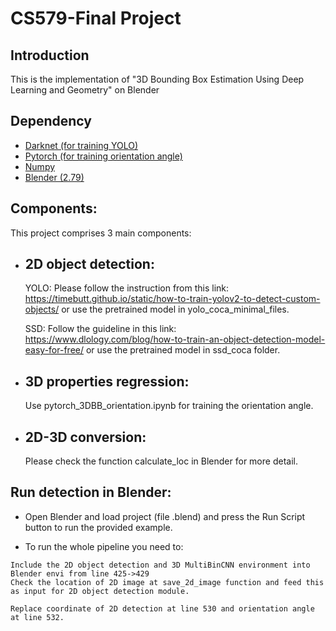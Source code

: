 # CS579-Final Project

## Introduction
This is the implementation of "3D Bounding Box Estimation Using Deep Learning and Geometry" on Blender

## Dependency
* [Darknet (for training YOLO)](https://github.com/pjreddie/darknet) 
* [Pytorch (for training orientation angle)](https://pytorch.org/)
* [Numpy](http://www.numpy.org/)
* [Blender (2.79)](https://www.blender.org/)


## Components:
This project comprises 3 main components:
+ ## 2D object detection:
    YOLO: Please follow the instruction from this link: https://timebutt.github.io/static/how-to-train-yolov2-to-detect-custom-objects/ or use the pretrained model in yolo_coca_minimal_files.
    
    SSD: Follow the guideline in this link: https://www.dlology.com/blog/how-to-train-an-object-detection-model-easy-for-free/ or use the pretrained model in ssd_coca folder.

+ ## 3D properties regression:
    Use pytorch_3DBB_orientation.ipynb for training the orientation angle.
    
+ ## 2D-3D conversion:
    Please check the function calculate_loc in Blender for more detail.
    
## Run detection in Blender:
+    Open Blender and load project (file .blend) and press the Run Script button to run the provided example.
    
+    To run the whole pipeline you need to:

    Include the 2D object detection and 3D MultiBinCNN environment into Blender envi from line 425->429
    Check the location of 2D image at save_2d_image function and feed this as input for 2D object detection module.
    
    Replace coordinate of 2D detection at line 530 and orientation angle at line 532.
